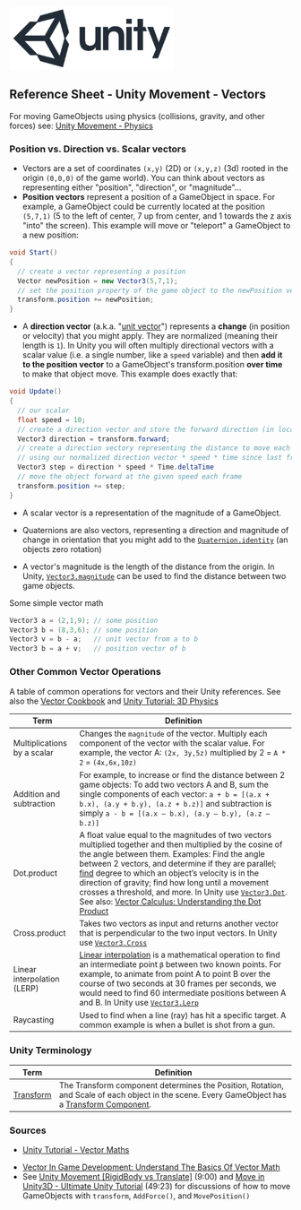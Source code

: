 

![unity logo](images/unity-logo-293w.png)

## Reference Sheet - Unity Movement - Vectors 

For moving GameObjects using physics (collisions, gravity, and other forces) see: [Unity Movement - Physics](Unity-Movement-Physics.md)



### Position vs. Direction vs. Scalar vectors

- Vectors are a set of coordinates `(x,y)` (2D) or `(x,y,z)` (3d) rooted in the origin `(0,0,0)` of the game world). You can think about vectors as representing either "position", "direction", or "magnitude"...
- **Position vectors** represent a position of a GameObject in space. For example, a GameObject could be currently located at the position `(5,7,1)` (5 to the left of center, 7 up from center, and 1 towards the z axis "into" the screen). This example will move or "teleport" a GameObject to a new position:
```c#
void Start()
{
  // create a vector representing a position
  Vector newPosition = new Vector3(5,7,1); 
  // set the position property of the game object to the newPosition vector
  transform.position += newPosition;
}
```
- A **direction vector** (a.k.a. "[unit vector](https://mathworld.wolfram.com/UnitVector.html)") represents a **change** (in position or velocity) that you might apply. They are normalized (meaning their length is `1`). In Unity you will often multiply directional vectors with a scalar value (i.e. a single number, like a `speed` variable) and then **add it to the position vector** to a GameObject's transform.position **over time** to make that object move. This example does exactly that:
```c#
void Update()
{
  // our scalar
  float speed = 10;
  // create a direction vector and store the forward direction (in local space) of the attached game object (0,0,1)
  Vector3 direction = transform.forward;
  // create a direction vectory representing the distance to move each frame 
  // using our normalized direction vector * speed * time since last frame
  Vector3 step = direction * speed * Time.deltaTime
  // move the object forward at the given speed each frame
  transform.position += step;
}
```
- A scalar vector is a representation of the magnitude of a GameObject.
- Quaternions are also vectors, representing a direction and magnitude of change in orientation that you might add to the [`Quaternion.identity`](https://docs.unity3d.com/ScriptReference/Quaternion-identity.html) (an objects zero rotation)



- A vector's magnitude is the length of the distance from the origin. In Unity, [`Vector3.magnitude`](https://docs.unity3d.com/ScriptReference/Vector3-magnitude.html) can be used to find the distance between two game objects.



Some simple vector math 
```c#
Vector3 a = (2,1,9); // some position
Vector3 b = (8,3,6); // some position
Vector3 v = b - a;   // unit vector from a to b
Vector3 b = a + v;   // position vector of b

```







### Other Common Vector Operations

A table of common operations for vectors and their Unity references. See also the [Vector Cookbook](https://docs.unity3d.com/Manual/VectorCookbook.html) and [Unity Tutorial: 3D Physics](https://learn.unity.com/tutorial/3d-physics)

Term | Definition
--- | ---
Multiplications by a scalar | Changes the `magnitude` of the vector.  Multiply each component of the vector with the scalar value. For example, the vector A: `(2x, 3y,5z)` multiplied by 2 = `A * 2` = `(4x,6x,10z)`
Addition and subtraction | For example, to increase or find the distance between 2 game objects: To add two vectors A and B, sum the single components of each vector: `a + b = [(a.x + b.x), (a.y + b.y), (a.z + b.z)]` and subtraction is simply `a - b = [(a.x – b.x), (a.y – b.y), (a.z – b.z)]`
Dot.product | A float value equal to the magnitudes of two vectors multiplied together and then multiplied by the cosine of the angle between them. Examples: Find the angle between 2 vectors, and determine if they are parallel; [find](https://gamedevelopertips.com/vector-in-game-development/) degree to which an object’s velocity is in the direction of gravity; find how long until a movement crosses a threshold, and more. In Unity use [`Vector3.Dot`](https://docs.unity3d.com/ScriptReference/Vector3.Dot.html). See also: [Vector Calculus: Understanding the Dot Product](https://betterexplained.com/articles/vector-calculus-understanding-the-dot-product/)
Cross.product | Takes two vectors as input and returns another vector that is perpendicular to the two input vectors. In Unity use [`Vector3.Cross`](https://docs.unity3d.com/ScriptReference/Vector3.Cross.html)
Linear interpolation (LERP) | [Linear interpolation](https://en.wikipedia.org/wiki/Linear_interpolation) is a mathematical operation to find an intermediate point `β` between two known points. For example, to animate from point A to point B over the course of two seconds at 30 frames per seconds, we would need to find 60 intermediate positions between A and B. In Unity use [`Vector3.Lerp`](https://docs.unity3d.com/ScriptReference/Vector3.Lerp.html)
Raycasting | Used to find when a line (ray) has hit a specific target. A common example is when a bullet is shot from a gun.







### Unity Terminology

Term | Definition
--- | ---
[Transform](https://docs.unity3d.com/Manual/Transforms.html) | The Transform component determines the Position, Rotation, and Scale of each object in the scene. Every GameObject has a [Transform Component](https://docs.unity3d.com/Manual/class-Transform.html).











### Sources

- [Unity Tutorial - Vector Maths](https://learn.unity.com/tutorial/vector-maths)
* [Vector In Game Development: Understand The Basics Of Vector Math](https://gamedevelopertips.com/vector-in-game-development/)
* See [Unity Movement [RigidBody vs Translate]](https://www.youtube.com/watch?v=ixM2W2tPn6c) (9:00) and [Move in Unity3D - Ultimate Unity Tutorial](https://www.youtube.com/watch?v=fyV77lN1Yl0) (49:23) for discussions of how to move GameObjects with `transform`, `AddForce()`, and `MovePosition()`


